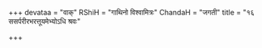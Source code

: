 +++
devataa = "वाक्"
RShiH = "गाथिनो विश्वामित्रः"
ChandaH = "जगती"
title = "१६ ससर्परीरभरत्तूयमेभ्योऽधि श्रवः"

+++
